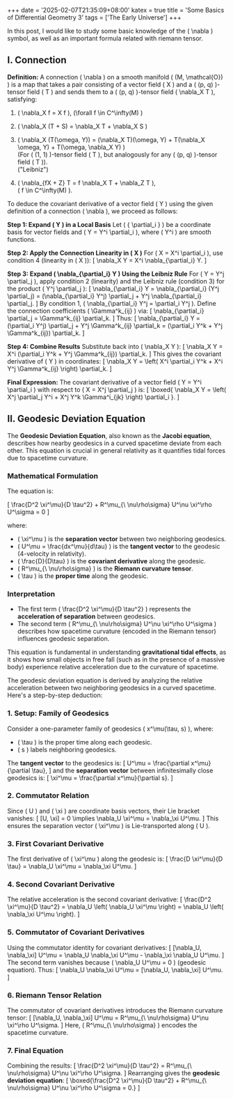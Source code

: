 +++
date = '2025-02-07T21:35:09+08:00'
katex = true
title = 'Some Basics of Differential Geometry 3'
tags = ['The Early Universe']
+++

In this post, I would like to study some basic knowledge of the \( \nabla \) symbol, as well as an important formula related with riemann tensor.

## I. Connection

**Definition:** A connection \( \nabla \) on a smooth manifold \( (M, \mathcal{O}) \) is a map that takes a pair consisting of a vector field \( X \) and a \( (p, q) \)-tensor field \( T \) and sends them to a \( (p, q) \)-tensor field \( \nabla_X T \), satisfying:

1. \( \nabla_X f = X f \), \(\forall f \in C^\infty(M) \)

2. \( \nabla_X (T + S) = \nabla_X T + \nabla_X S \)

3. \( \nabla_X (T(\omega, Y)) = (\nabla_X T)(\omega, Y) + T(\nabla_X \omega, Y) + T(\omega, \nabla_X Y) \)  
   (For \( (1, 1) \)-tensor field \( T \), but analogously for any \( (p, q) \)-tensor field \( T \)).  
   ("Leibniz")

4. \( \nabla_{fX + Z} T = f \nabla_X T + \nabla_Z T \),  
   \( f \in C^\infty(M) \).


To deduce the covariant derivative of a vector field \( Y \) using the given definition of a connection \( \nabla \), we proceed as follows:

**Step 1: Expand \( Y \) in a Local Basis**
Let \( \{ \partial_i \} \) be a coordinate basis for vector fields and \( Y = Y^i \partial_i \), where \( Y^i \) are smooth functions.

**Step 2: Apply the Connection Linearity in \( X \)**
For \( X = X^i \partial_i \), use condition 4 (linearity in \( X \)):
\[
\nabla_X Y = X^i \nabla_{\partial_i} Y.
\]

**Step 3: Expand \( \nabla_{\partial_i} Y \) Using the Leibniz Rule**
For \( Y = Y^j \partial_j \), apply condition 2 (linearity) and the Leibniz rule (condition 3) for the product \( Y^j \partial_j \):
\[
\nabla_{\partial_i} Y = \nabla_{\partial_i} (Y^j \partial_j) = (\nabla_{\partial_i} Y^j) \partial_j + Y^j \nabla_{\partial_i} \partial_j.
\]
By condition 1, \( \nabla_{\partial_i} Y^j = \partial_i Y^j \). Define the connection coefficients \( \Gamma^k_{ij} \) via:
\[
\nabla_{\partial_i} \partial_j = \Gamma^k_{ij} \partial_k.
\]
Thus:
\[
\nabla_{\partial_i} Y = (\partial_i Y^j) \partial_j + Y^j \Gamma^k_{ij} \partial_k = (\partial_i Y^k + Y^j \Gamma^k_{ij}) \partial_k.
\]

**Step 4: Combine Results**
Substitute back into \( \nabla_X Y \):
\[
\nabla_X Y = X^i (\partial_i Y^k + Y^j \Gamma^k_{ij}) \partial_k.
\]
This gives the covariant derivative of \( Y \) in coordinates:
\[
\nabla_X Y = \left( X^i \partial_i Y^k + X^i Y^j \Gamma^k_{ij} \right) \partial_k.
\]

**Final Expression:**
The covariant derivative of a vector field \( Y = Y^i \partial_i \) with respect to \( X = X^j \partial_j \) is:
\[
\boxed{ \nabla_X Y = \left( X^j \partial_j Y^i + X^j Y^k \Gamma^i_{jk} \right) \partial_i }.
\]

## II. Geodesic Deviation Equation

The **Geodesic Deviation Equation**, also known as the **Jacobi equation**, describes how nearby geodesics in a curved spacetime deviate from each other. This equation is crucial in general relativity as it quantifies tidal forces due to spacetime curvature.

### **Mathematical Formulation**
The equation is:

\[
\frac{D^2 \xi^\mu}{D \tau^2} + R^\mu_{\ \nu\rho\sigma} U^\nu \xi^\rho U^\sigma = 0
\]

where:
- \( \xi^\mu \) is the **separation vector** between two neighboring geodesics.
- \( U^\mu = \frac{dx^\mu}{d\tau} \) is the **tangent vector** to the geodesic (4-velocity in relativity).
- \( \frac{D}{D\tau} \) is the **covariant derivative** along the geodesic.
- \( R^\mu_{\ \nu\rho\sigma} \) is the **Riemann curvature tensor**.
- \( \tau \) is the **proper time** along the geodesic.

### **Interpretation**
- The first term \( \frac{D^2 \xi^\mu}{D \tau^2} \) represents the **acceleration of separation** between geodesics.
- The second term \( R^\mu_{\ \nu\rho\sigma} U^\nu \xi^\rho U^\sigma \) describes how spacetime curvature (encoded in the Riemann tensor) influences geodesic separation.

This equation is fundamental in understanding **gravitational tidal effects**, as it shows how small objects in free fall (such as in the presence of a massive body) experience relative acceleration due to the curvature of spacetime.

The geodesic deviation equation is derived by analyzing the relative acceleration between two neighboring geodesics in a curved spacetime. Here's a step-by-step deduction:

### **1. Setup: Family of Geodesics**
Consider a one-parameter family of geodesics \( x^\mu(\tau, s) \), where:
- \( \tau \) is the proper time along each geodesic.
- \( s \) labels neighboring geodesics.

The **tangent vector** to the geodesics is:
\[
U^\mu = \frac{\partial x^\mu}{\partial \tau},
\]
and the **separation vector** between infinitesimally close geodesics is:
\[
\xi^\mu = \frac{\partial x^\mu}{\partial s}.
\]

### **2. Commutator Relation**
Since \( U \) and \( \xi \) are coordinate basis vectors, their Lie bracket vanishes:
\[
[U, \xi] = 0 \implies \nabla_U \xi^\mu = \nabla_\xi U^\mu.
\]
This ensures the separation vector \( \xi^\mu \) is Lie-transported along \( U \).

### **3. First Covariant Derivative**
The first derivative of \( \xi^\mu \) along the geodesic is:
\[
\frac{D \xi^\mu}{D \tau} = \nabla_U \xi^\mu = \nabla_\xi U^\mu.
\]

### **4. Second Covariant Derivative**
The relative acceleration is the second covariant derivative:
\[
\frac{D^2 \xi^\mu}{D \tau^2} = \nabla_U \left( \nabla_U \xi^\mu \right) = \nabla_U \left( \nabla_\xi U^\mu \right).
\]

### **5. Commutator of Covariant Derivatives**
Using the commutator identity for covariant derivatives:
\[
[\nabla_U, \nabla_\xi] U^\mu = \nabla_U \nabla_\xi U^\mu - \nabla_\xi \nabla_U U^\mu.
\]
The second term vanishes because \( \nabla_U U^\mu = 0 \) (geodesic equation). Thus:
\[
\nabla_U \nabla_\xi U^\mu = [\nabla_U, \nabla_\xi] U^\mu.
\]

### **6. Riemann Tensor Relation**
The commutator of covariant derivatives introduces the Riemann curvature tensor:
\[
[\nabla_U, \nabla_\xi] U^\mu = R^\mu_{\ \nu\rho\sigma} U^\nu \xi^\rho U^\sigma.
\]
Here, \( R^\mu_{\ \nu\rho\sigma} \) encodes the spacetime curvature.

### **7. Final Equation**
Combining the results:
\[
\frac{D^2 \xi^\mu}{D \tau^2} = R^\mu_{\ \nu\rho\sigma} U^\nu \xi^\rho U^\sigma.
\]
Rearranging gives the **geodesic deviation equation**:
\[
\boxed{\frac{D^2 \xi^\mu}{D \tau^2} + R^\mu_{\ \nu\rho\sigma} U^\nu \xi^\rho U^\sigma = 0.}
\]

